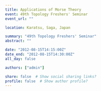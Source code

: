 ```yaml
---
title: Applications of Morse Theory
event: 49th Topology Freshers' Seminar
event_url: ""

location: Karatsu, Saga, Japan

summary: "49th Topology Freshers' Seminar"
abstract: ""

date: "2012-08-15T14:15:00Z"
date_end: "2012-08-15T14:30:00Z"
all_day: false

authors: ["admin"]

share: false  # Show social sharing links?
profile: false  # Show author profile?
---
```

